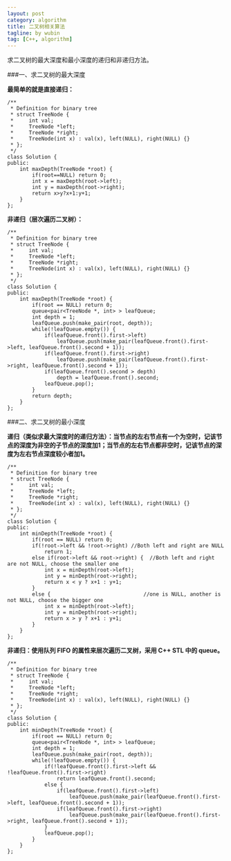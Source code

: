 ```yaml
---
layout: post
category: algorithm
title: 二叉树相关算法
tagline: by wubin
tag: [C++, algorithm]
---
```


求二叉树的最大深度和最小深度的递归和非递归方法。

<!--more-->

###一、求二叉树的最大深度

**最简单的就是直接递归：**


    /**
     * Definition for binary tree
     * struct TreeNode {
     *     int val;
     *     TreeNode *left;
     *     TreeNode *right;
     *     TreeNode(int x) : val(x), left(NULL), right(NULL) {}
     * };
     */
    class Solution {
    public:
        int maxDepth(TreeNode *root) {
            if(root==NULL) return 0;
            int x = maxDepth(root->left);
            int y = maxDepth(root->right);
            return x>y?x+1:y+1;
        }
    };


**非递归（层次遍历二叉树）：**


    /**
     * Definition for binary tree
     * struct TreeNode {
     *     int val;
     *     TreeNode *left;
     *     TreeNode *right;
     *     TreeNode(int x) : val(x), left(NULL), right(NULL) {}
     * };
     */
    class Solution {
    public:
        int maxDepth(TreeNode *root) {
            if(root == NULL) return 0;
            queue<pair<TreeNode *, int> > leafQueue;
            int depth = 1;
            leafQueue.push(make_pair(root, depth));
            while(!leafQueue.empty()) {
                if(leafQueue.front().first->left)
                    leafQueue.push(make_pair(leafQueue.front().first->left, leafQueue.front().second + 1));
                if(leafQueue.front().first->right)
                    leafQueue.push(make_pair(leafQueue.front().first->right, leafQueue.front().second + 1));
                if(leafQueue.front().second > depth)
                    depth = leafQueue.front().second;
                leafQueue.pop();
            }
            return depth;
        }
    };


###二、求二叉树的最小深度

**递归（类似求最大深度时的递归方法）：当节点的左右节点有一个为空时，记该节点的深度为非空的子节点的深度加1；当节点的左右节点都非空时，记该节点的深度为左右节点深度较小者加1。**


    /**
     * Definition for binary tree
     * struct TreeNode {
     *     int val;
     *     TreeNode *left;
     *     TreeNode *right;
     *     TreeNode(int x) : val(x), left(NULL), right(NULL) {}
     * };
     */
    class Solution {
    public:
        int minDepth(TreeNode *root) {
            if(root == NULL) return 0;
            if(!root->left && !root->right) //Both left and right are NULL
                return 1;
            else if(root->left && root->right) {  //Both left and right are not NULL, choose the smaller one
                int x = minDepth(root->left);
                int y = minDepth(root->right);
                return x < y ? x+1 : y+1;
            }
            else {                              //one is NULL, another is not NULL, choose the bigger one
                int x = minDepth(root->left);
                int y = minDepth(root->right);
                return x > y ? x+1 : y+1;
            }
        }
    };


**非递归：使用队列 FIFO 的属性来层次遍历二叉树，采用 C++ STL 中的 queue。**


    /**
     * Definition for binary tree
     * struct TreeNode {
     *     int val;
     *     TreeNode *left;
     *     TreeNode *right;
     *     TreeNode(int x) : val(x), left(NULL), right(NULL) {}
     * };
     */
    class Solution {
    public:
        int minDepth(TreeNode *root) {
            if(root == NULL) return 0;
            queue<pair<TreeNode *, int> > leafQueue;
            int depth = 1;
            leafQueue.push(make_pair(root, depth));
            while(!leafQueue.empty()) {
                if(!leafQueue.front().first->left && !leafQueue.front().first->right)
                    return leafQueue.front().second;
                else {
                    if(leafQueue.front().first->left)
                        leafQueue.push(make_pair(leafQueue.front().first->left, leafQueue.front().second + 1));
                    if(leafQueue.front().first->right)
                        leafQueue.push(make_pair(leafQueue.front().first->right, leafQueue.front().second + 1));
                }
                leafQueue.pop();
            }
        }
    };